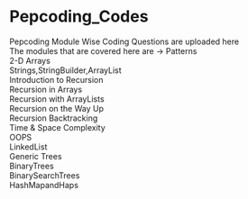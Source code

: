 # Pepcoding_Codes
Pepcoding Module Wise Coding Questions are uploaded here <br/>
The modules that are covered here are ->
Patterns  <br/>
2-D Arrays  <br/>
Strings,StringBuilder,ArrayList  <br/>
Introduction to Recursion  <br/>
Recursion in Arrays  <br/>
Recursion with ArrayLists  <br/>
Recursion on the Way Up <br/>
Recursion Backtracking <br/>
Time & Space Complexity  <br/>
OOPS<br/>
LinkedList</br>
Generic Trees</br>
BinaryTrees</br>
BinarySearchTrees</br>
HashMapandHaps</br>
</br>
